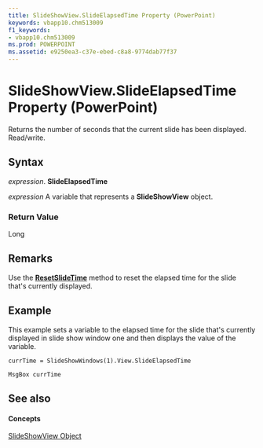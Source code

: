 ```yaml
---
title: SlideShowView.SlideElapsedTime Property (PowerPoint)
keywords: vbapp10.chm513009
f1_keywords:
- vbapp10.chm513009
ms.prod: POWERPOINT
ms.assetid: e9250ea3-c37e-ebed-c8a8-9774dab77f37
---
```



# SlideShowView.SlideElapsedTime Property (PowerPoint)

Returns the number of seconds that the current slide has been displayed. Read/write.


## Syntax

 _expression_. **SlideElapsedTime**

 _expression_ A variable that represents a **SlideShowView** object.


### Return Value

Long


## Remarks

Use the  **[ResetSlideTime](slideshowview-resetslidetime-method-powerpoint.md)** method to reset the elapsed time for the slide that's currently displayed.


## Example

This example sets a variable to the elapsed time for the slide that's currently displayed in slide show window one and then displays the value of the variable.


```
currTime = SlideShowWindows(1).View.SlideElapsedTime

MsgBox currTime
```


## See also


#### Concepts


[SlideShowView Object](slideshowview-object-powerpoint.md)

